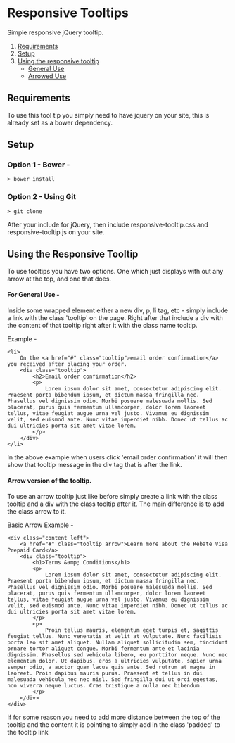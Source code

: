 Responsive Tooltips
=====================

Simple responsive jQuery tooltip.

1. [Requirements](#req)
2. [Setup](#deploy)
3. [Using the responsive tooltip](#global)
    * [General Use](#toolgeneral)
    * [Arrowed Use](#toolarrow)


## <a name="req"></a>Requirements

To use this tool tip you simply need to have jquery on your site, this is already set as a bower dependency.

## <a name="deploy"></a>Setup

### Option 1 - Bower -

    > bower install

### Option 2 - Using Git

    > git clone

After your include for jQuery, then include responsive-tooltip.css and responsive-tooltip.js on your site.

## <a name="global"></a>Using the Responsive Tooltip

To use tooltips you have two options.  One which just displays with out any arrow at the top, and one that does.

#### <a name="toolgeneral"></a>For General Use -

Inside some wrapped element either a new div, p, li tag, etc - simply include a link with the class 'tooltip' on the page.  Right after that include a div with the content of that tooltip right after it with the class name tooltip.

Example -

    <li>
        On the <a href="#" class="tooltip">email order confirmation</a> you received after placing your order.
        <div class="tooltip">
            <h2>Email order confirmation</h2>
            <p>
                Lorem ipsum dolor sit amet, consectetur adipiscing elit. Praesent porta bibendum ipsum, et dictum massa fringilla nec. Phasellus vel dignissim odio. Morbi posuere malesuada mollis. Sed placerat, purus quis fermentum ullamcorper, dolor lorem laoreet tellus, vitae feugiat augue urna vel justo. Vivamus eu dignissim velit, sed euismod ante. Nunc vitae imperdiet nibh. Donec ut tellus ac dui ultricies porta sit amet vitae lorem.
            </p>
        </div>
    </li>

In the above example when users click 'email order confirmation' it will then show that tooltip message in the div tag that is after the link.

#### <a name="toolarrow"></a> Arrow version of the tooltip.

To use an arrow tooltip just like before simply create a link with the class tooltip and a div with the class tooltip after it. The main difference is to add the class arrow to it.

Basic Arrow Example -


    <div class="content left">
        <a href="#" class="tooltip arrow">Learn more about the Rebate Visa Prepaid Card</a>
        <div class="tooltip">
            <h1>Terms &amp; Conditions</h1>
            <p>
                Lorem ipsum dolor sit amet, consectetur adipiscing elit. Praesent porta bibendum ipsum, et dictum massa fringilla nec. Phasellus vel dignissim odio. Morbi posuere malesuada mollis. Sed placerat, purus quis fermentum ullamcorper, dolor lorem laoreet tellus, vitae feugiat augue urna vel justo. Vivamus eu dignissim velit, sed euismod ante. Nunc vitae imperdiet nibh. Donec ut tellus ac dui ultricies porta sit amet vitae lorem.
            </p>
            <p>
                Proin tellus mauris, elementum eget turpis et, sagittis feugiat tellus. Nunc venenatis at velit at vulputate. Nunc facilisis porta leo sit amet aliquet. Nullam aliquet sollicitudin sem, tincidunt ornare tortor aliquet congue. Morbi fermentum ante et lacinia dignissim. Phasellus sed vehicula libero, eu porttitor neque. Nunc nec elementum dolor. Ut dapibus, eros a ultricies vulputate, sapien urna semper odio, a auctor quam lacus quis ante. Sed rutrum at magna in laoreet. Proin dapibus mauris purus. Praesent et tellus in dui malesuada vehicula nec nec nisl. Sed fringilla dui ut orci egestas, non viverra neque luctus. Cras tristique a nulla nec bibendum.
            </p>
        </div>
    </div>

If for some reason you need to add more distance between the top of the tooltip and the content it is pointing to simply add in the class 'padded' to the tooltip link
